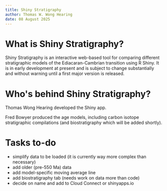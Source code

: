 ```yaml
---
title: Shiny Stratigraphy
author: Thomas W. Wong Hearing
date: 08 August 2025
---
```


# What is Shiny Stratigraphy?

Shiny Stratigraphy is an interactive web-based tool for comparing different stratigraphic models of the Ediacaran-Cambrian transition using R Shiny. It is in early development at present and is subject to change substantially and without warning until a first major version is released. 

# Who's behind Shiny Stratigraphy?

Thomas Wong Hearing developed the Shiny app.

Fred Bowyer produced the age models, including carbon isotope stratigraphic compilations (and biostratigraphy which will be added shortly).

# Tasks to-do
- simplify data to be loaded (it is currently way more complex than necessary)
- add older (pre-550 Ma) data
- add model-specific moving average line
- add biostratigraphy tab (needs work on data more than code)
- decide on name and add to Cloud Connect or shinyapps.io
